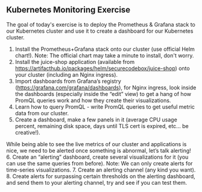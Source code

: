Kubernetes Monitoring Exercise
------------------------------
The goal of today's exercise is to deploy the Prometheus & Grafana stack to our Kubernetes cluster and use it to create a dashboard for our Kubernetes cluster.
1. Install the Prometheus+Grafana stack onto our cluster (use official Helm chart!).
   Note: The official chart may take a minute to install, don't worry.
2. Install the juice-shop application (available from https://artifacthub.io/packages/helm/securecodebox/juice-shop) onto your cluster (including an Nginx ingress).
3. Import dashboards from Grafana’s registry (https://grafana.com/grafana/dashboards), for Nginx ingress, look inside the dashboards (especially inside the “edit” view) to get a hang of how PromQL queries work and how they create their visualizations.
4. Learn how to query PromQL - write PromQL queries to get useful metric data from our cluster.
5. Create a dashboard, make a few panels in it (average CPU usage percent, remaining disk space, days until TLS cert is expired, etc... be creative!).

While being able to see the live metrics of our cluster and applications is nice, we need to be alerted once something is abnormal, let’s talk alerting!
6. Create an “alerting” dashboard, create several visualizations for it (you can use the same queries from before).
   Note: We can only create alerts for time-series visualizations.
7. Create an alerting channel (any kind you want).
8. Create alerts for surpassing certain thresholds on the alerting dashboard, and send them to your alerting channel, try and see if you can test them.